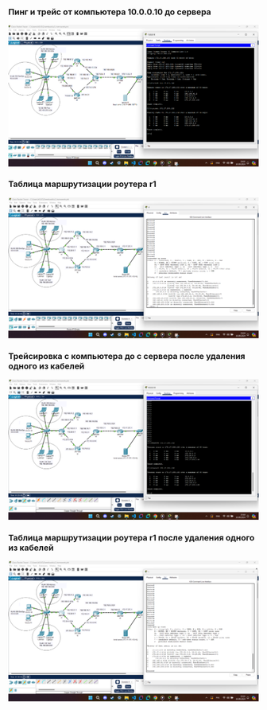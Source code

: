 ### Пинг и трейс от компьютера 10.0.0.10 до сервера 
![task04](1.png)

### Таблица маршрутизации роутера r1
![task03](2.png)

### Трейсировка с компьютера до с сервера после удаления одного из кабелей
![task03](3.png)

### Таблица маршрутизации роутера r1 после удаления одного из кабелей
![task03](4.png)